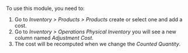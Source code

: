 To use this module, you need to:

1.  Go to *Inventory \> Products \> Products* create or select one and add a cost.
2.  Go to *Inventory \> Operations Physical Inventory* you will see a new column named *Adjustment Cost*.
3.  The cost will be recomputed when we change the *Counted Quantity*.
